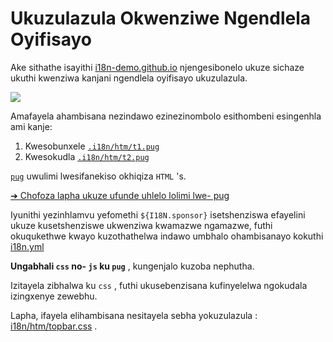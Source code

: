 # Ukuzulazula Okwenziwe Ngendlela Oyifisayo

Ake sithathe isayithi [i18n-demo.github.io](//i18n-demo.github.io) njengesibonelo ukuze sichaze ukuthi kwenziwa kanjani ngendlela oyifisayo ukuzulazula.

![](https://p.3ti.site/1731036697.avif)

Amafayela ahambisana nezindawo ezinezinombolo esithombeni esingenhla ami kanje:

1. Kwesobunxele [`.i18n/htm/t1.pug`](https://github.com/i18n-site/demo.i18n.site/blob/main/.i18n/htm/t1.pug)
2. Kwesokudla [`.i18n/htm/t2.pug`](https://github.com/i18n-site/demo.i18n.site/blob/main/.i18n/htm/t2.pug)

[`pug`](https://pugjs.org) uwulimi lwesifanekiso okhiqiza `HTML` 's.

[➔ Chofoza lapha ukuze ufunde uhlelo lolimi lwe- pug](https://pugjs.org)

Iyunithi yezinhlamvu yefomethi `${I18N.sponsor}` isetshenziswa efayelini ukuze kusetshenziswe ukwenziwa kwamazwe ngamazwe, futhi okuqukethwe kwayo kuzothathelwa indawo umbhalo ohambisanayo kokuthi [i18n.yml](https://github.com/i18n-site/demo.i18n.site/blob/main/en/i18n.yml)

**Ungabhali `css` no- `js` ku `pug`** , kungenjalo kuzoba nephutha.

Izitayela zibhalwa ku `css` , futhi ukusebenzisana kufinyelelwa ngokudala izingxenye zewebhu.

Lapha, ifayela elihambisana nesitayela sebha yokuzulazula : [i18n/htm/topbar.css](https://github.com/i18n-site/demo.i18n.site/blob/main/.i18n/htm/topbar.css) .